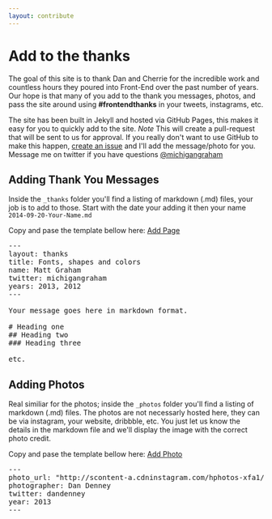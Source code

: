 ```yaml
---
layout: contribute
---
```


# Add to the thanks

The goal of this site is to thank Dan and Cherrie for the incredible work and countless hours they poured into Front-End over the past number of years. Our hope is that many of you add to the thank you messages, photos, and pass the site around using **#frontendthanks** in your tweets, instagrams, etc.

The site has been built in Jekyll and hosted via GitHub Pages, this makes it easy for you to quickly add to the site. *Note* This will create a pull-request that will be sent to us for approval. If you really don't want to use GitHub to make this happen, [create an issue](https://github.com/mattgraham/frontendthanks/issues/new) and I'll add the message/photo for you. Message me on twitter if you have questions [@michigangraham](http://twitter.com/michigangraham)


## Adding Thank You Messages

Inside the ```_thanks``` folder you'll find a listing of markdown (.md) files, your job is to add to those. Start with the date your adding it then your name ```2014-09-20-Your-Name.md```

Copy and pase the template bellow here: [Add Page](https://github.com/mattgraham/frontendthanks/new/master/_thanks)

<pre>
---
layout: thanks
title: Fonts, shapes and colors
name: Matt Graham
twitter: michigangraham
years: 2013, 2012
---

Your message goes here in markdown format.

# Heading one
## Heading two
### Heading three

etc.
</pre>

## Adding Photos

Real similiar for the photos; inside the ```_photos``` folder you'll find a listing of markdown (.md) files. The photos are not necessarly hosted here, they can be via instagram, your website, dribbble, etc. You just let us know the details in the markdown file and we'll display the image with the correct photo credit.  

Copy and pase the template bellow here: [Add Photo](https://github.com/mattgraham/frontendthanks/new/master/_photos)

<pre>
---
photo_url: "http://scontent-a.cdninstagram.com/hphotos-xfa1/outbound-distilleryimage11/t0.0-17/OBPTH/0c33a51eda7a11e2862522000a1f9c96_7.jpg"
photographer: Dan Denney
twitter: dandenney
year: 2013
---
</pre>
